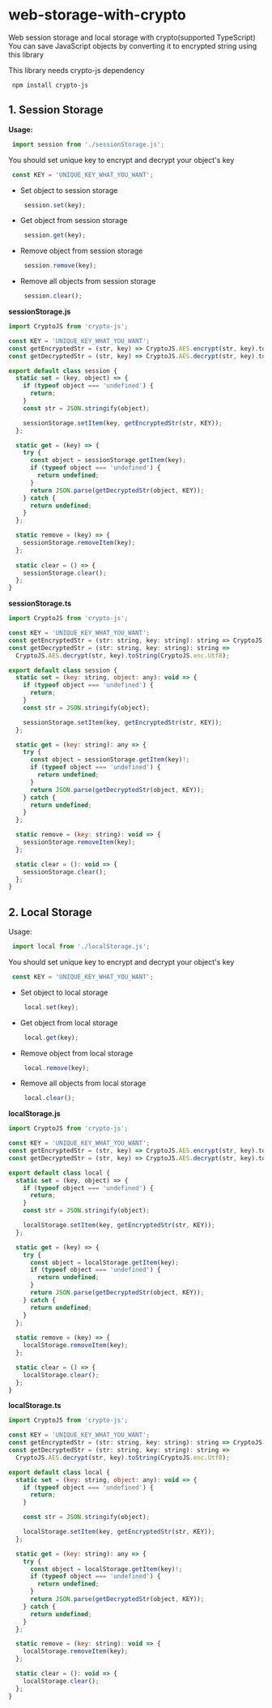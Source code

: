 

# web-storage-with-crypto
Web session storage and local storage with crypto(supported TypeScript)
You can save JavaScript objects by converting it to encrypted string using this library

This library needs crypto-js dependency
```console
 npm install crypto-js
```

## 1. Session Storage

**Usage:** 
```javascript
 import session from './sessionStorage.js';
```	    
You should set unique key to encrypt and decrypt your object's key
```javascript
 const KEY = 'UNIQUE_KEY_WHAT_YOU_WANT';
```	
* Set object to session storage 
  ```javascript
   session.set(key);
  ```
* Get object from session storage
  ```javascript
   session.get(key);
  ```
* Remove object from session storage
  ```javascript
   session.remove(key);
  ```
* Remove all objects from session storage
  ```javascript
   session.clear();
  ```

**sessionStorage.js**
```javascript
import CryptoJS from 'crypto-js';

const KEY = 'UNIQUE_KEY_WHAT_YOU_WANT';
const getEncryptedStr = (str, key) => CryptoJS.AES.encrypt(str, key).toString();
const getDecryptedStr = (str, key) => CryptoJS.AES.decrypt(str, key).toString(CryptoJS.enc.Utf8);

export default class session {
  static set = (key, object) => {
    if (typeof object === 'undefined') {
      return;
    }
    const str = JSON.stringify(object);

    sessionStorage.setItem(key, getEncryptedStr(str, KEY));
  };

  static get = (key) => {
    try {
      const object = sessionStorage.getItem(key);
      if (typeof object === 'undefined') {
        return undefined;
      }
      return JSON.parse(getDecryptedStr(object, KEY));
    } catch {
      return undefined;
    }
  };

  static remove = (key) => {
    sessionStorage.removeItem(key);
  };
  
  static clear = () => {
    sessionStorage.clear();
  };
}
```

**sessionStorage.ts**
```javascript
import CryptoJS from 'crypto-js';

const KEY = 'UNIQUE_KEY_WHAT_YOU_WANT';
const getEncryptedStr = (str: string, key: string): string => CryptoJS.AES.encrypt(str, key).toString();
const getDecryptedStr = (str: string, key: string): string =>
  CryptoJS.AES.decrypt(str, key).toString(CryptoJS.enc.Utf8);

export default class session {
  static set = (key: string, object: any): void => {
    if (typeof object === 'undefined') {
      return;
    }
    const str = JSON.stringify(object);

    sessionStorage.setItem(key, getEncryptedStr(str, KEY));
  };

  static get = (key: string): any => {
    try {
      const object = sessionStorage.getItem(key)!;
      if (typeof object === 'undefined') {
        return undefined;
      }
      return JSON.parse(getDecryptedStr(object, KEY));
    } catch {
      return undefined;
    }
  };

  static remove = (key: string): void => {
    sessionStorage.removeItem(key);
  };

  static clear = (): void => {
    sessionStorage.clear();
  };
}
```

## 2. Local Storage

 
Usage: 
```javascript	
 import local from './localStorage.js';
```	    
You should set unique key to encrypt and decrypt your object's key
```javascript
 const KEY = 'UNIQUE_KEY_WHAT_YOU_WANT';
```	
* Set object to local storage 
  ```javascript
   local.set(key);
  ```
* Get object from local storage
  ```javascript
   local.get(key);
  ```
* Remove object from local storage
  ```javascript
   local.remove(key);
  ```
* Remove all objects from local storage
  ```javascript
   local.clear();
  ```
  
**localStorage.js**
```javascript
import CryptoJS from 'crypto-js';

const KEY = 'UNIQUE_KEY_WHAT_YOU_WANT';
const getEncryptedStr = (str, key) => CryptoJS.AES.encrypt(str, key).toString();
const getDecryptedStr = (str, key) => CryptoJS.AES.decrypt(str, key).toString(CryptoJS.enc.Utf8);

export default class local {
  static set = (key, object) => {
    if (typeof object === 'undefined') {
      return;
    }
    const str = JSON.stringify(object);

    localStorage.setItem(key, getEncryptedStr(str, KEY));
  };

  static get = (key) => {
    try {
      const object = localStorage.getItem(key);
      if (typeof object === 'undefined') {
        return undefined;
      }
      return JSON.parse(getDecryptedStr(object, KEY));
    } catch {
      return undefined;
    }
  };
  
  static remove = (key) => {
    localStorage.removeItem(key);
  };

  static clear = () => {
    localStorage.clear();
  };
}
```

**localStorage.ts**
```javascript
import CryptoJS from 'crypto-js';

const KEY = 'UNIQUE_KEY_WHAT_YOU_WANT';
const getEncryptedStr = (str: string, key: string): string => CryptoJS.AES.encrypt(str, key).toString();
const getDecryptedStr = (str: string, key: string): string =>
  CryptoJS.AES.decrypt(str, key).toString(CryptoJS.enc.Utf8);

export default class local {
  static set = (key: string, object: any): void => {
    if (typeof object === 'undefined') {
      return;
    }

    const str = JSON.stringify(object);

    localStorage.setItem(key, getEncryptedStr(str, KEY));
  };

  static get = (key: string): any => {
    try {
      const object = localStorage.getItem(key)!;
      if (typeof object === 'undefined') {
        return undefined;
      }
      return JSON.parse(getDecryptedStr(object, KEY));
    } catch {
      return undefined;
    }
  };

  static remove = (key: string): void => {
    localStorage.removeItem(key);
  };

  static clear = (): void => {
    localStorage.clear();
  };
}
```
